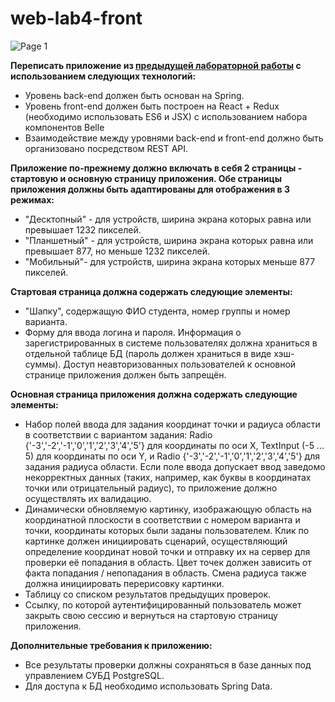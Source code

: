 # web-lab4-front

![Page 1](https://user-images.githubusercontent.com/66903296/222086325-ac028115-f8f3-4513-8c08-9b421ca5d74a.svg)


**Переписать приложение из [предыдущей лабораторной работы](https://github.com/Nick-snt1/web-lab3) с использованием следующих технологий:**

- Уровень back-end должен быть основан на Spring.
- Уровень front-end должен быть построен на React + Redux (необходимо использовать ES6 и JSX) с использованием набора компонентов Belle
- Взаимодействие между уровнями back-end и front-end должно быть организовано посредством REST API.

**Приложение по-прежнему должно включать в себя 2 страницы - стартовую и основную страницу приложения. Обе страницы приложения должны быть адаптированы для отображения в 3 режимах:**

- "Десктопный" - для устройств, ширина экрана которых равна или превышает 1232 пикселей.
- "Планшетный" - для устройств, ширина экрана которых равна или превышает 877, но меньше 1232 пикселей.
- "Мобильный"- для устройств, ширина экрана которых меньше 877 пикселей.

**Стартовая страница должна содержать следующие элементы:**

- "Шапку", содержащую ФИО студента, номер группы и номер варианта.
- Форму для ввода логина и пароля. Информация о зарегистрированных в системе пользователях должна храниться в отдельной таблице БД (пароль должен храниться в виде хэш-суммы). Доступ неавторизованных пользователей к основной странице приложения должен быть запрещён.

**Основная страница приложения должна содержать следующие элементы:**

- Набор полей ввода для задания координат точки и радиуса области в соответствии с вариантом задания: Radio {'-3','-2','-1','0','1','2','3','4','5'} для координаты по оси X, TextInput (-5 ... 5) для координаты по оси Y, и Radio {'-3','-2','-1','0','1','2','3','4','5'} для задания радиуса области. Если поле ввода допускает ввод заведомо некорректных данных (таких, например, как буквы в координатах точки или отрицательный радиус), то приложение должно осуществлять их валидацию.
- Динамически обновляемую картинку, изображающую область на координатной плоскости в соответствии с номером варианта и точки, координаты которых были заданы пользователем. Клик по картинке должен инициировать сценарий, осуществляющий определение координат новой точки и отправку их на сервер для проверки её попадания в область. Цвет точек должен зависить от факта попадания / непопадания в область. Смена радиуса также должна инициировать перерисовку картинки.
- Таблицу со списком результатов предыдущих проверок.
- Ссылку, по которой аутентифицированный пользователь может закрыть свою сессию и вернуться на стартовую страницу приложения.

**Дополнительные требования к приложению:**

- Все результаты проверки должны сохраняться в базе данных под управлением СУБД PostgreSQL.
- Для доступа к БД необходимо использовать Spring Data.
